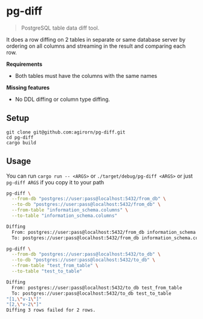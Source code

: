 # pg-diff

> PostgreSQL table data diff tool.

It does a row diffing on 2 tables in separate or same database server by
ordering on all columns and streaming in the result and comparing each row.

**Requirements**

- Both tables must have the columns with the same names

**Missing features**

- No DDL diffing or column type diffing.

## Setup

```
git clone git@github.com:agirorn/pg-diff.git
cd pg-diff
cargo build
```

## Usage

You can run `cargo run -- <ARGS>` or `./target/debug/pg-diff <ARGS>` or just
`pg-diff ARGS` if you copy it to your path

```bash
pg-diff \
  --from-db "postgres://user:pass@localhost:5432/from_db" \
  --to-db "postgres://user:pass@localhost:5432/from_db" \
  --from-table "information_schema.columns" \
  --to-table "information_schema.columns"

Diffing
  From: postgres://user:pass@localhost:5432/from_db information_schema.columns
  To: postgres://user:pass@localhost:5432/from_db information_schema.columns
```


```bash
pg-diff \
  --from-db "postgres://user:pass@localhost:5432/to_db" \
  --to-db "postgres://user:pass@localhost:5432/to_db" \
  --from-table "test_from_table" \
  --to-table "test_to_table"

Diffing
  From: postgres://user:pass@localhost:5432/to_db test_from_table
  To: postgres://user:pass@localhost:5432/to_db test_to_table
"[1,\"v-1\"]"
"[2,\"v-2\"]"
Diffing 3 rows failed for 2 rows.
```
